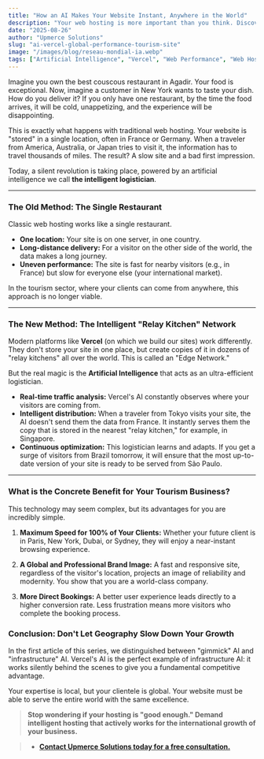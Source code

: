 ```yaml
---
title: "How an AI Makes Your Website Instant, Anywhere in the World"
description: "Your web hosting is more important than you think. Discover how the artificial intelligence of modern platforms like Vercel provides maximum loading speed to all your clients, whether they're in Paris or New York."
date: "2025-08-26"
author: "Upmerce Solutions"
slug: "ai-vercel-global-performance-tourism-site"
image: "/images/blog/reseau-mondial-ia.webp"
tags: ["Artificial Intelligence", "Vercel", "Web Performance", "Web Hosting", "Tourism Morocco"]
---
```


Imagine you own the best couscous restaurant in Agadir. Your food is exceptional. Now, imagine a customer in New York wants to taste your dish. How do you deliver it? If you only have one restaurant, by the time the food arrives, it will be cold, unappetizing, and the experience will be disappointing.

This is exactly what happens with traditional web hosting. Your website is "stored" in a single location, often in France or Germany. When a traveler from America, Australia, or Japan tries to visit it, the information has to travel thousands of miles. The result? A slow site and a bad first impression.

Today, a silent revolution is taking place, powered by an artificial intelligence we call **the intelligent logistician**.



---

### **The Old Method: The Single Restaurant**

Classic web hosting works like a single restaurant.
* **One location:** Your site is on one server, in one country.
* **Long-distance delivery:** For a visitor on the other side of the world, the data makes a long journey.
* **Uneven performance:** The site is fast for nearby visitors (e.g., in France) but slow for everyone else (your international market).

In the tourism sector, where your clients can come from anywhere, this approach is no longer viable.

---

### **The New Method: The Intelligent "Relay Kitchen" Network**

Modern platforms like **Vercel** (on which we build our sites) work differently. They don't store your site in one place, but create copies of it in dozens of "relay kitchens" all over the world. This is called an "Edge Network."

But the real magic is the **Artificial Intelligence** that acts as an ultra-efficient logistician.

* **Real-time traffic analysis:** Vercel's AI constantly observes where your visitors are coming from.
* **Intelligent distribution:** When a traveler from Tokyo visits your site, the AI doesn't send them the data from France. It instantly serves them the copy that is stored in the nearest "relay kitchen," for example, in Singapore.
* **Continuous optimization:** This logistician learns and adapts. If you get a surge of visitors from Brazil tomorrow, it will ensure that the most up-to-date version of your site is ready to be served from São Paulo.

---

### **What is the Concrete Benefit for Your Tourism Business?**

This technology may seem complex, but its advantages for you are incredibly simple.

1.  **Maximum Speed for 100% of Your Clients:** Whether your future client is in Paris, New York, Dubai, or Sydney, they will enjoy a near-instant browsing experience.

2.  **A Global and Professional Brand Image:** A fast and responsive site, regardless of the visitor's location, projects an image of reliability and modernity. You show that you are a world-class company.

3.  **More Direct Bookings:** A better user experience leads directly to a higher conversion rate. Less frustration means more visitors who complete the booking process.

### **Conclusion: Don't Let Geography Slow Down Your Growth**

In the first article of this series, we distinguished between "gimmick" AI and "infrastructure" AI. Vercel's AI is the perfect example of infrastructure AI: it works silently behind the scenes to give you a fundamental competitive advantage.

Your expertise is local, but your clientele is global. Your website must be able to serve the entire world with the same excellence.

> **Stop wondering if your hosting is "good enough." Demand intelligent hosting that actively works for the international growth of your business.**

> * [**Contact Upmerce Solutions today for a free consultation.**](https://www.upmerce.com/en#contact)